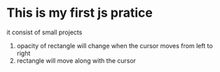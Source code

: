 # This is my first js pratice 
it consist of small projects
1. opacity of rectangle will change when the cursor moves from left to right
2. rectangle will move along with the cursor  